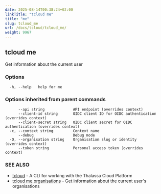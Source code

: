 ```yaml
---
date: 2025-08-14T00:38:24+02:00
linkTitle: "tcloud me"
title: "me"
slug: tcloud_me
url: /docs/tcloud/tcloud_me/
weight: 9967
---
```

## tcloud me

Get information about the current user

### Options

```
  -h, --help   help for me
```

### Options inherited from parent commands

```
      --api string             API endpoint (overrides context)
      --client-id string       OIDC client ID for OIDC authentication (overrides context)
      --client-secret string   OIDC client secret for OIDC authentication (overrides context)
  -c, --context string         Context name
      --debug                  Debug mode
  -O, --organisation string    Organisation slug or identity (overrides context)
      --token string           Personal access token (overrides context)
```

### SEE ALSO

* [tcloud](/docs/tcloud/tcloud/)	 - A CLI for working with the Thalassa Cloud Platform
* [tcloud me organisations](/docs/tcloud/tcloud_me_organisations/)	 - Get information about the current user's organisations

